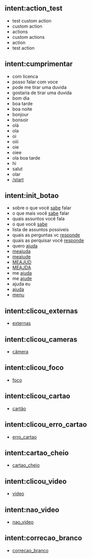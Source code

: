 ## intent:action_test
- test custom action
- custom action
- actions
- custom actions
- action
- test action

## intent:cumprimentar
- com licenca
- posso falar com voce
- pode me tirar uma duvida
- gostaria de tirar uma duvida
- bom dia
- boa tarde
- boa noite
- bonjour
- bonsoir
- olá
- ola
- oi
- oiii
- oie
- oiee
- ola boa tarde
- hi
- salut
- olar
- [/start](cumprimentar)

## intent:init_botao
- sobre o que você [sabe](init_botao) falar
- o que mais você [sabe](init_botao) falar
- quais assuntos você fala
- o que você [sabe](init_botao) 
- lista de assuntos possiveis
- quais as perguntas vc [responde](init_botao)
- quais as perquisar você [responde](init_botao)
- quero [ajuda](init_botao)
- [meajuda](init_botao)
- [meajude](init_botao)
- [MEAJUD](init_botao)
- [MEAJDA](init_botao)
- me [ajuda](init_botao)
- me [ajude](init_botao)
- ajuda eu
- [ajuda](init_botao)
- [menu](init_botao)

## intent:clicou_externas
- [externas](clicou_externas)

## intent:clicou_cameras
- [câmera](clicou_cameras)

## intent:clicou_foco
- [foco](clicou_foco)

## intent:clicou_cartao
- [cartão](clicou_cartao)

## intent:clicou_erro_cartao
- [erro_cartao](clicou_erro_cartao)

## intent:cartao_cheio
- [cartao_cheio](cartaocheio)

## intent:clicou_video
- [video](clicou_video)

## intent:nao_video
- [nao_video](nao_video)

## intent:correcao_branco
- [correcao_branco](correcao_branco)



